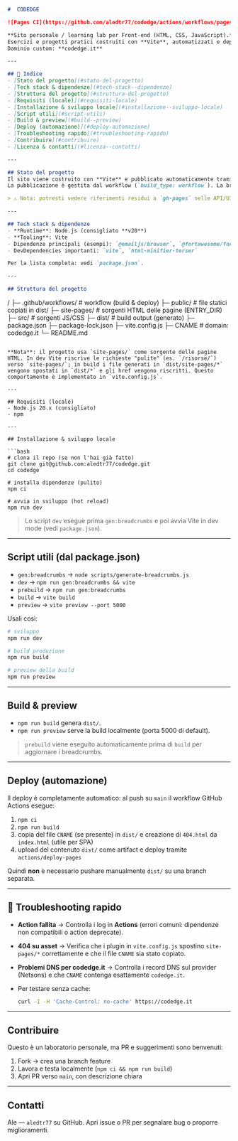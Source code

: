 ```markdown
#  CODEDGE

![Pages CI](https://github.com/aledtr77/codedge/actions/workflows/pages-deploy.yml/badge.svg)

**Sito personale / learning lab per Front-end (HTML, CSS, JavaScript).**  
Esercizi e progetti pratici costruiti con **Vite**, automatizzati e deployati su **GitHub Pages** (Actions → artifact).  
Dominio custom: **codedge.it**

---

## 📌 Indice
- [Stato del progetto](#stato-del-progetto)  
- [Tech stack & dipendenze](#tech-stack--dipendenze)  
- [Struttura del progetto](#struttura-del-progetto)  
- [Requisiti (locale)](#requisiti-locale)  
- [Installazione & sviluppo locale](#installazione--sviluppo-locale)  
- [Script utili](#script-utili)  
- [Build & preview](#build--preview)  
- [Deploy (automazione)](#deploy-automazione)  
- [Troubleshooting rapido](#troubleshooting-rapido)  
- [Contribuire](#contribuire)  
- [Licenza & contatti](#licenza--contatti)

---

## Stato del progetto
Il sito viene costruito con **Vite** e pubblicato automaticamente tramite **GitHub Actions → Pages (artifact)**.  
La pubblicazione è gestita dal workflow (`build_type: workflow`). La branch `gh-pages` è stata rimossa come residuo della vecchia procedura.

> ⚠️ Nota: potresti vedere riferimenti residui a `gh-pages` nelle API/UI di GitHub per qualche minuto; il valore che conta è `build_type: "workflow"`.

---

## Tech stack & dipendenze
- **Runtime**: Node.js (consigliato **v20**)  
- **Tooling**: Vite  
- Dipendenze principali (esempi): `@emailjs/browser`, `@fortawesome/fontawesome-free`, `@jaames/iro`, `compressorjs`, `prismjs`.  
- DevDependencies importanti: `vite`, `html-minifier-terser`  

Per la lista completa: vedi `package.json`.

---

## Struttura del progetto
```

/
├─ .github/workflows/      # workflow (build & deploy)
├─ public/                 # file statici copiati in dist/
├─ site-pages/             # sorgenti HTML delle pagine (ENTRY\_DIR)
├─ src/                    # sorgenti JS/CSS
├─ dist/                   # build output (generato)
├─ package.json
├─ package-lock.json
├─ vite.config.js
├─ CNAME                   # domain: codedge.it
└─ README.md

````

**Nota**: il progetto usa `site-pages/` come sorgente delle pagine HTML. In dev Vite riscrive le richieste "pulite" (es. `/risorse/`) verso `site-pages/`; in build i file generati in `dist/site-pages/*` vengono spostati in `dist/*` e gli href vengono riscritti. Questo comportamento è implementato in `vite.config.js`.

---

## Requisiti (locale)
- Node.js 20.x (consigliato)  
- npm

---

## Installazione & sviluppo locale

```bash
# clona il repo (se non l'hai già fatto)
git clone git@github.com:aledtr77/codedge.git
cd codedge

# installa dipendenze (pulito)
npm ci

# avvia in sviluppo (hot reload)
npm run dev
````

> Lo script `dev` esegue prima `gen:breadcrumbs` e poi avvia Vite in dev mode (vedi `package.json`).

---

## Script utili (dal package.json)

* `gen:breadcrumbs` → `node scripts/generate-breadcrumbs.js`
* `dev` → `npm run gen:breadcrumbs && vite`
* `prebuild` → `npm run gen:breadcrumbs`
* `build` → `vite build`
* `preview` → `vite preview --port 5000`

Usali così:

```bash
# sviluppo
npm run dev

# build produzione
npm run build

# preview della build
npm run preview
```

---

## Build & preview

* `npm run build` genera `dist/`.
* `npm run preview` serve la build localmente (porta 5000 di default).

> `prebuild` viene eseguito automaticamente prima di `build` per aggiornare i breadcrumbs.

---

## Deploy (automazione)

Il deploy è completamente automatico: al push su `main` il workflow GitHub Actions esegue:

1. `npm ci`
2. `npm run build`
3. copia del file `CNAME` (se presente) in `dist/` e creazione di `404.html` da `index.html` (utile per SPA)
4. upload del contenuto `dist/` come artifact e deploy tramite `actions/deploy-pages`

Quindi **non** è necessario pushare manualmente `dist/` su una branch separata.

---

## 🔧 Troubleshooting rapido

* **Action fallita** → Controlla i log in **Actions** (errori comuni: dipendenze non compatibili o action deprecate).
* **404 su asset** → Verifica che i plugin in `vite.config.js` spostino `site-pages/*` correttamente e che il file `CNAME` sia stato copiato.
* **Problemi DNS per codedge.it** → Controlla i record DNS sul provider (Netsons) e che `CNAME` contenga esattamente `codedge.it`.
* Per testare senza cache:

  ```bash
  curl -I -H 'Cache-Control: no-cache' https://codedge.it
  ```

---

## Contribuire

Questo è un laboratorio personale, ma PR e suggerimenti sono benvenuti:

1. Fork → crea una branch feature
2. Lavora e testa localmente (`npm ci && npm run build`)
3. Apri PR verso `main`, con descrizione chiara

---


## Contatti

Ale — `aledtr77` su GitHub.
Apri issue o PR per segnalare bug o proporre miglioramenti.




